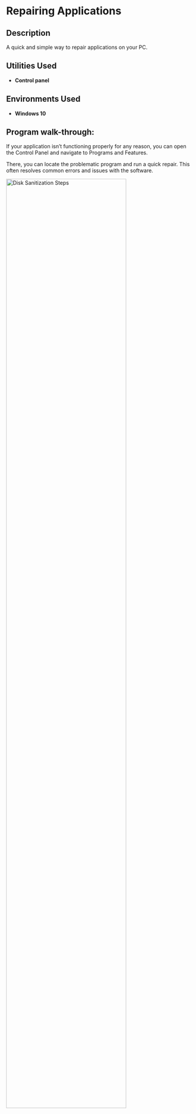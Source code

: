 <h1>Repairing Applications</h1>


<h2>Description</h2>
A quick and simple way to repair applications on your PC.


<h2>Utilities Used</h2>

- <b>Control panel</b> 

<h2>Environments Used </h2>

- <b>Windows 10 </b>

<h2>Program walk-through:</h2>

If your application isn’t functioning properly for any reason, you can open the Control Panel and navigate to Programs and Features.

There, you can locate the problematic program and run a quick repair. This often resolves common errors and issues with the software.

<img src="https://i.imgur.com/tnUlQ6q.png" style="width:80%;" alt="Disk Sanitization Steps"/>


